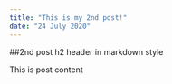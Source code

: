 ```yaml
---
title: "This is my 2nd post!"
date: "24 July 2020"
---
```


##2nd post h2 header in markdown style

This is post content